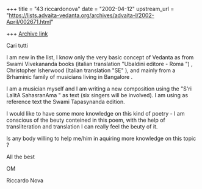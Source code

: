 +++
title = "43 riccardonova"
date = "2002-04-12"
upstream_url = "https://lists.advaita-vedanta.org/archives/advaita-l/2002-April/002671.html"

+++
[Archive link](https://lists.advaita-vedanta.org/archives/advaita-l/2002-April/002671.html)

Cari tutti

I am new in the list, I know only the very basic concept of Vedanta as from
Swami Vivekananda books (italian translation "Ubaldini editore - Roma ") ,
Christopher Isherwood (Italian translation "SE" ), and mainly from a
Brhaminic family of musicians living in Bangalore .

I am a musician myself and I am writing a new composition using the "S'ri
LalitA SahasranAma " as text (six singers will be involved). I am using as
reference text the Swami Tapasynanda edition.

I would like to have some more knowledge on this kind of poetry - I am
conscious of the beuty conteined in this poem, with the help of
transliteration and translation I can really feel the beuty of it.

Is any body willing  to help me/him in aquiring more knowledge on this topic ?

All the best

OM

Riccardo Nova

